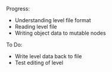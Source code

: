Progress:
- Understanding level file format
- Reading level file
- Writing object data to mutable nodes

To Do:
- Write level data back to file
- Test editing of level
